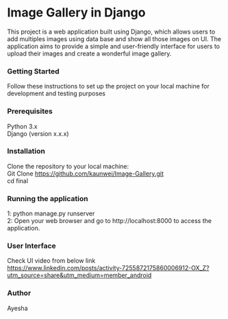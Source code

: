 # Image Gallery in Django
This project is a web application built using Django, which allows users to add multiples images using data base and show all those images on UI. The application aims to provide a simple and user-friendly interface for users to upload their images and create a wonderful image gallery.
### Getting Started
Follow these instructions to set up the project on your local machine for development and testing purposes
### Prerequisites
Python 3.x <br />
Django (version x.x.x)<br />
### Installation
Clone the repository to your local machine:<br />
Git Clone https://github.com/kaunwei/Image-Gallery.git<br />
cd final<br />
### Running the application 
1: python manage.py runserver<br />
2: Open your web browser and go to http://localhost:8000 to access the application.
### User Interface
Check UI video from below link<br />
https://www.linkedin.com/posts/activity-7255872175860006912-OX_Z?utm_source=share&utm_medium=member_android
### Author
Ayesha


